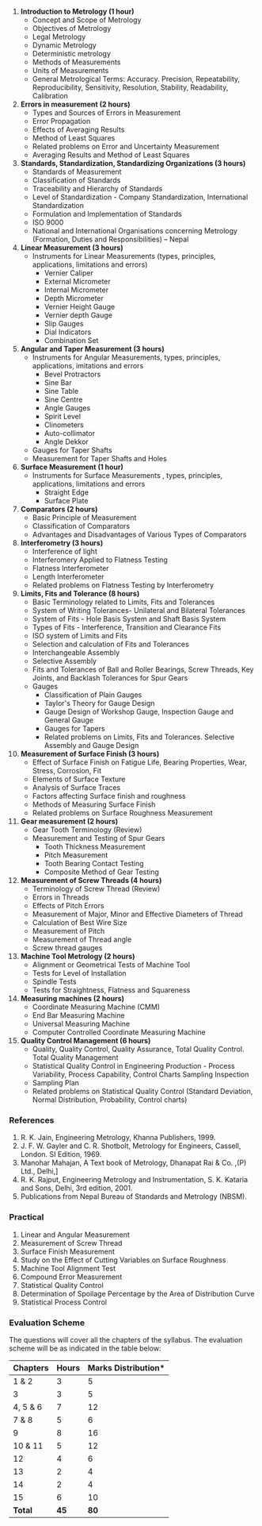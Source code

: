 1. **Introduction to Metrology (1 hour)**
    * Concept and Scope of Metrology 
    * Objectives of Metrology 
    * Legal Metrology 
    * Dynamic Metrology 
    * Deterministic metrology 
    * Methods of Measurements 
    * Units of Measurements 
    * General Metrological Terms: Accuracy. Precision, Repeatability, Reproducibility, Sensitivity, Resolution, Stability, Readability, Calibration
2. **Errors in measurement (2 hours)**
    * Types and Sources of Errors in Measurement 
    * Error Propagation 
    * Effects of Averaging Results 
    * Method of Least Squares 
    * Related problems on Error and Uncertainty Measurement
    * Averaging Results and Method of Least Squares 
3. **Standards, Standardization, Standardizing Organizations (3 hours)**
    * Standards of Measurement 
    * Classification of Standards 
    * Traceability and Hierarchy of Standards 
    * Level of Standardization - Company Standardization, International Standardization 
    * Formulation and Implementation of Standards 
    * ISO 9000 
    * National and International Organisations concerning Metrology (Formation, Duties and Responsibilities) – Nepal 
4. **Linear Measurement (3 hours)**
    * Instruments for Linear Measurements (types, principles, applications, limitations and errors) 
        * Vernier Caliper 
        * External Micrometer 
        * Internal Micrometer 
        * Depth Micrometer 
        * Vernier Height Gauge 
        * Vernier depth Gauge 
        * Slip Gauges 
        * Dial Indicators 
        * Combination Set
5. **Angular and Taper Measurement (3 hours)**
    * Instruments for Angular Measurements, types, principles, applications, imitations and errors 
        * Bevel Protractors 
        * Sine Bar 
        * Sine Table 
        * Sine Centre 
        * Angle Gauges 
        * Spirit Level 
        * Clinometers 
        * Auto-collimator 
        * Angle Dekkor 
    * Gauges for Taper Shafts 
    * Measurement for Taper Shafts and Holes 
6. **Surface Measurement (1 hour)**
    * Instruments for Surface Measurements , types, principles, applications, limitations and errors 
        * Straight Edge 
        * Surface Plate
7. **Comparators (2 hours)**
    * Basic Principle of Measurement 
    * Classification of Comparators 
    * Advantages and Disadvantages of Various Types of Comparators 
8. **Interferometry (3 hours)**
    * Interference of light 
    * Interferomery Applied to Flatness Testing 
    * Flatness Interferometer 
    * Length Interferometer 
    * Related problems on Flatness Testing by Interferometry
9. **Limits, Fits and Tolerance (8 hours)**
    * Basic Terminology related to Limits, Fits and Tolerances 
    * System of Writing Tolerances- Unilateral and Bilateral Tolerances 
    * System of Fits - Hole Basis System and Shaft Basis System 
    * Types of Fits - Interference, Transition and Clearance Fits 
    * ISO system of Limits and Fits 
    * Selection and calculation of Fits and Tolerances 
    * Interchangeable Assembly 
    * Selective Assembly 
    * Fits and Tolerances of Ball and Roller Bearings, Screw Threads, Key Joints, and Backlash Tolerances for Spur Gears 
    * Gauges 
        * Classification of Plain Gauges 
        * Taylor's Theory for Gauge Design 
        * Gauge Design of Workshop Gauge, Inspection Gauge and General Gauge 
        * Gauges for Tapers 
        * Related problems on Limits, Fits and Tolerances. Selective Assembly and Gauge Design 
10. **Measurement of Surface Finish (3 hours)**
    * Effect of Surface Finish on Fatigue Life, Bearing Properties, Wear, Stress, Corrosion, Fit 
    * Elements of Surface Texture 
    * Analysis of Surface Traces 
    * Factors affecting Surface finish and roughness 
    * Methods of Measuring Surface Finish 
    * Related problems on Surface Roughness Measurement 
11. **Gear measurement (2 hours)**
    * Gear Tooth Terminology (Review) 
    * Measurement and Testing of Spur Gears 
        * Tooth Thickness Measurement 
        * Pitch Measurement 
        * Tooth Bearing Contact Testing 
        * Composite Method of Gear Testing 
12. **Measurement of Screw Threads (4 hours)**
    * Terminology of Screw Thread (Review) 
    * Errors in Threads 
    * Effects of Pitch Errors 
    * Measurement of Major, Minor and Effective Diameters of Thread 
    * Calculation of Best Wire Size 
    * Measurement of Pitch 
    * Measurement of Thread angle 
    * Screw thread gauges 
13. **Machine Tool Metrology (2 hours)**
    * Alignment or Geometrical Tests of Machine Tool 
    * Tests for Level of Installation 
    * Spindle Tests 
    * Tests for Straightness, Flatness and Squareness 
14. **Measuring machines (2 hours)**
    * Coordinate Measuring Machine (CMM) 
    * End Bar Measuring Machine 
    * Universal Measuring Machine 
    * Computer Controlled Coordinate Measuring Machine 
15. **Quality Control Management (6 hours)**
    * Quality, Quality Control, Quality Assurance, Total Quality Control. Total Quality Management 
    * Statistical Quality Control in Engineering Production - Process Variability, Process Capability, Control Charts Sampling Inspection 
    * Sampling Plan 
    * Related problems on Statistical Quality Control (Standard Deviation, Normal Distribution, Probability, Control charts) 

### References

1. R. K. Jain, Engineering Metrology, Khanna Publishers, 1999. 
2. J. F. W. Gayler and C. R. Shotbolt, Metrology for Engineers, Cassell, London. SI Edition, 1969. 
3. Manohar Mahajan, A Text book of Metrology, Dhanapat Rai & Co. ,(P) Ltd., Delhi,] 
4. R. K. Rajput, Engineering Metrology and Instrumentation, S. K. Kataria and Sons, Delhi, 3rd edition, 2001. 
5. Publications from Nepal Bureau of Standards and Metrology (NBSM). 

### Practical

1. Linear and Angular Measurement 
2. Measurement of Screw Thread 
3. Surface Finish Measurement 
4. Study on the Effect of Cutting Variables on Surface Roughness 
5. Machine Tool Alignment Test 
6. Compound Error Measurement 
7. Statistical Quality Control 
8. Determination of Spoilage Percentage by the Area of Distribution Curve 
9. Statistical Process Control 

### Evaluation Scheme

The questions will cover all the chapters of the syllabus. The evaluation scheme will be as indicated in the table below: 

| Chapters  | Hours  | Marks Distribution* |
| --------- | ------ | ------------------- |
| 1 & 2     | 3      | 5                   |
| 3         | 3      | 5                   |
| 4, 5 & 6  | 7      | 12                  |
| 7 & 8     | 5      | 6                   |
| 9         | 8      | 16                  |
| 10 & 11   | 5      | 12                  |
| 12        | 4      | 6                   |
| 13        | 2      | 4                   |
| 14        | 2      | 4                   |
| 15        | 6      | 10                  |
| **Total** | **45** | **80**              |


